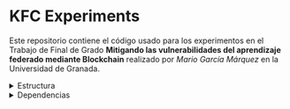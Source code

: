 # KFC Experiments

Este repositorio contiene el código usado para los experimentos en el Trabajo de Final de Grado __Mitigando las vulnerabilidades del aprendizaje federado mediante Blockchain__ realizado por _Mario García Márquez_ en la Universidad de Granada.

<details>
<summary>Estructura</summary>
El repositorio se estructura de la siguiente manera:
  
  - En la carpeta `baseline` se encuentra el código necesario para ejecutar los experimentos sin ningún tipo de ataque.
  - En la carpeta `attacks` se encuentra el código necesario para ejecutar los experimentos bajo un ataque bizantino.
  - En la carpeta `attacks/backdoor` se encuentra el código necesario para ejecutar los experimentos bajo un ataque de backdoor.
</details>


<details>
<summary>Dependencias</summary>
El código necesita de las siguientes librerías para ejecutarse:
- Pytorch
- FLEXible
- flex-block
- flex-clash
</details>
